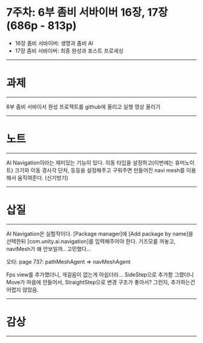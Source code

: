 # 7주차: 6부 좀비 서바이버 16장, 17장 (686p - 813p)

- 16장 좀비 서바이버: 생명과 좀비 AI
- 17장 좀비 서바이버: 최종 완성과 포스트 프로세싱

---
# 과제
---
6부 좀비 서바이서 완성 프로젝트를 github에 올리고 실행 영상 올리기


---
# 노트
---
AI Navigation이라는 재미있는 기능이 있다.
이동 타입을 설정하고(이번에는 휴머노이트) 크기와 이동 경사각 단차, 등등을 설정해주고 구워주면 만들어진 navi mesh를 이용해서 움직여준다. (신기방기)


---
# 삽질
---
AI Navigation은 실험작이다. [Package manager]에 [Add package by name]을 선택한뒤 [com.unity.ai.navigation]를 입력해주어야 한다.
기즈모를 꺼놓고, naviMesh가 왜 안보일까.. 고민했다...

오타: page 737: pathMeshAgent => navMeshAgent

Fps view를 추가했더니, 개걸음이 없는게 아쉽더라...
SideStep으로 추가함
그랬더니 Move가 마음에 안들어서, StraightStep으로 변경
구조가 좋아서? 그런지, 추가하는건 어렵지 않았음.

---
# 감상
---
